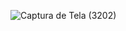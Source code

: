![Captura de Tela (3202)](https://user-images.githubusercontent.com/101275346/222284303-06f026c8-456c-49c8-a868-48aa4ee553a0.png)
